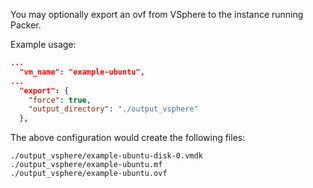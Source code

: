 <!-- Code generated from the comments of the ExportConfig struct in builder/vsphere/common/step_export.go; DO NOT EDIT MANUALLY -->
You may optionally export an ovf from VSphere to the instance running Packer.

Example usage:

```json
...
  "vm_name": "example-ubuntu",
...
  "export": {
    "force": true,
    "output_directory": "./output_vsphere"
  },
```
The above configuration would create the following files:

```
./output_vsphere/example-ubuntu-disk-0.vmdk
./output_vsphere/example-ubuntu.mf
./output_vsphere/example-ubuntu.ovf
```

